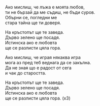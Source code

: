 Ако мислиш, че лъжа е моята любов, <br />
ти не бързай да ме съдиш, не бъди суров. <br />
Обърни се, погледни ме <br />
стара тайна ще ти доверя.

На кръстопът ще те заведа. <br />
Дърво зелено ще посадя. <br />
Истинска ако е любовта <br />
ще се разлисти цяла гора.

Ако мислиш, че играя някаква игра <br />
мога аз пред теб веднага да се закълна. <br />
Да не зная що е радост от сега <br />
и чак до старостта.

На кръстопът ще те заведа. <br />
Дърво зелено ще посадя. <br />
Истинска ако е любовта <br />
ще се разлисти цяла гора. (х3)
